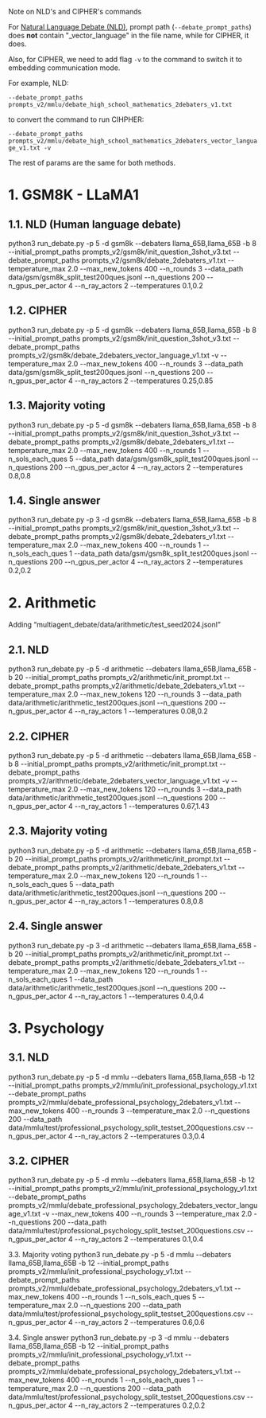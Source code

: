 Note on NLD's and CIPHER's commands

For [Natural Language Debate (NLD)](https://arxiv.org/abs/2305.14325), prompt path (`--debate_prompt_paths`) does **not** contain "_vector_language" in the file name, while for CIPHER, it does. 

Also, for CIPHER, we need to add flag `-v` to the command to switch it to embedding communication mode.

For example, NLD:

`--debate_prompt_paths prompts_v2/mmlu/debate_high_school_mathematics_2debaters_v1.txt` 

to convert the command to run CIHPHER:

`--debate_prompt_paths prompts_v2/mmlu/debate_high_school_mathematics_2debaters_vector_language_v1.txt -v`

The rest of params are the same for both methods.



# 1. GSM8K - LLaMA1
## 1.1. NLD (Human language debate)
python3 run_debate.py -p 5 -d gsm8k  --debaters llama_65B,llama_65B -b 8 --initial_prompt_paths prompts_v2/gsm8k/init_question_3shot_v3.txt --debate_prompt_paths prompts_v2/gsm8k/debate_2debaters_v1.txt --temperature_max 2.0 --max_new_tokens 400 --n_rounds 3 --data_path data/gsm/gsm8k_split_test200ques.jsonl --n_questions 200 --n_gpus_per_actor 4 --n_ray_actors 2 --temperatures 0.1,0.2


## 1.2. CIPHER 

python3 run_debate.py -p 5 -d gsm8k --debaters llama_65B,llama_65B -b 8 --initial_prompt_paths prompts_v2/gsm8k/init_question_3shot_v3.txt --debate_prompt_paths prompts_v2/gsm8k/debate_2debaters_vector_language_v1.txt -v --temperature_max 2.0 --max_new_tokens 400 --n_rounds 3 --data_path data/gsm/gsm8k_split_test200ques.jsonl --n_questions 200 --n_gpus_per_actor 4 --n_ray_actors 2 --temperatures 0.25,0.85

## 1.3. Majority voting
python3 run_debate.py -p 5 -d gsm8k --debaters llama_65B,llama_65B -b 8 --initial_prompt_paths prompts_v2/gsm8k/init_question_3shot_v3.txt --debate_prompt_paths prompts_v2/gsm8k/debate_2debaters_v1.txt --temperature_max 2.0 --max_new_tokens 400 --n_rounds 1 --n_sols_each_ques 5 --data_path data/gsm/gsm8k_split_test200ques.jsonl --n_questions 200 --n_gpus_per_actor 4 --n_ray_actors 2 --temperatures 0.8,0.8

## 1.4. Single answer
python3 run_debate.py -p 3 -d gsm8k --debaters llama_65B,llama_65B -b 8 --initial_prompt_paths prompts_v2/gsm8k/init_question_3shot_v3.txt --debate_prompt_paths prompts_v2/gsm8k/debate_2debaters_v1.txt --temperature_max 2.0 --max_new_tokens 400 --n_rounds 1 --n_sols_each_ques 1 --data_path data/gsm/gsm8k_split_test200ques.jsonl --n_questions 200 --n_gpus_per_actor 4 --n_ray_actors 2 --temperatures 0.2,0.2

# 2. Arithmetic
Adding “multiagent_debate/data/arithmetic/test_seed2024.jsonl”

## 2.1. NLD
python3 run_debate.py -p 5 -d arithmetic --debaters llama_65B,llama_65B -b 20 --initial_prompt_paths prompts_v2/arithmetic/init_prompt.txt --debate_prompt_paths prompts_v2/arithmetic/debate_2debaters_v1.txt --temperature_max 2.0 --max_new_tokens 120 --n_rounds 3 --data_path data/arithmetic/arithmetic_test200ques.jsonl --n_questions 200 --n_gpus_per_actor 4 --n_ray_actors 1 --temperatures 0.08,0.2


## 2.2. CIPHER

python3 run_debate.py -p 5 -d arithmetic --debaters llama_65B,llama_65B -b 8 --initial_prompt_paths prompts_v2/arithmetic/init_prompt.txt --debate_prompt_paths prompts_v2/arithmetic/debate_2debaters_vector_language_v1.txt -v --temperature_max 2.0 --max_new_tokens 120 --n_rounds 3 --data_path data/arithmetic/arithmetic_test200ques.jsonl --n_questions 200 --n_gpus_per_actor 4 --n_ray_actors 1 --temperatures 0.67,1.43

## 2.3. Majority voting
python3 run_debate.py -p 5 -d arithmetic --debaters llama_65B,llama_65B -b 20 --initial_prompt_paths prompts_v2/arithmetic/init_prompt.txt --debate_prompt_paths prompts_v2/arithmetic/debate_2debaters_v1.txt --temperature_max 2.0 --max_new_tokens 120 --n_rounds 1 --n_sols_each_ques 5 --data_path data/arithmetic/arithmetic_test200ques.jsonl --n_questions 200 --n_gpus_per_actor 4 --n_ray_actors 1 --temperatures 0.8,0.8


## 2.4. Single answer
python3 run_debate.py -p 3 -d arithmetic --debaters llama_65B,llama_65B -b 20 --initial_prompt_paths prompts_v2/arithmetic/init_prompt.txt --debate_prompt_paths prompts_v2/arithmetic/debate_2debaters_v1.txt --temperature_max 2.0 --max_new_tokens 120 --n_rounds 1 --n_sols_each_ques 1 --data_path data/arithmetic/arithmetic_test200ques.jsonl --n_questions 200 --n_gpus_per_actor 4 --n_ray_actors 1 --temperatures 0.4,0.4

# 3. Psychology 
## 3.1. NLD

python3 run_debate.py -p 5 -d mmlu --debaters llama_65B,llama_65B -b 12 --initial_prompt_paths prompts_v2/mmlu/init_professional_psychology_v1.txt --debate_prompt_paths prompts_v2/mmlu/debate_professional_psychology_2debaters_v1.txt --max_new_tokens 400 --n_rounds 3 --temperature_max 2.0 --n_questions 200 --data_path data/mmlu/test/professional_psychology_split_testset_200questions.csv --n_gpus_per_actor 4 --n_ray_actors 2 --temperatures 0.3,0.4

## 3.2. CIPHER

python3 run_debate.py -p 5 -d mmlu --debaters llama_65B,llama_65B -b 12 --initial_prompt_paths prompts_v2/mmlu/init_professional_psychology_v1.txt --debate_prompt_paths prompts_v2/mmlu/debate_professional_psychology_2debaters_vector_language_v1.txt -v --max_new_tokens 400 --n_rounds 3 --temperature_max 2.0 --n_questions 200 --data_path data/mmlu/test/professional_psychology_split_testset_200questions.csv --n_gpus_per_actor 4 --n_ray_actors 2 --temperatures 0.1,0.4

3.3. Majority voting
python3 run_debate.py -p 5 -d mmlu --debaters llama_65B,llama_65B -b 12 --initial_prompt_paths prompts_v2/mmlu/init_professional_psychology_v1.txt --debate_prompt_paths prompts_v2/mmlu/debate_professional_psychology_2debaters_v1.txt --max_new_tokens 400 --n_rounds 1 --n_sols_each_ques 5 --temperature_max 2.0 --n_questions 200 --data_path data/mmlu/test/professional_psychology_split_testset_200questions.csv --n_gpus_per_actor 4 --n_ray_actors 2 --temperatures 0.6,0.6

3.4. Single answer
python3 run_debate.py -p 3 -d mmlu --debaters llama_65B,llama_65B -b 12 --initial_prompt_paths prompts_v2/mmlu/init_professional_psychology_v1.txt --debate_prompt_paths prompts_v2/mmlu/debate_professional_psychology_2debaters_v1.txt --max_new_tokens 400 --n_rounds 1 --n_sols_each_ques 1 --temperature_max 2.0 --n_questions 200 --data_path data/mmlu/test/professional_psychology_split_testset_200questions.csv --n_gpus_per_actor 4 --n_ray_actors 2 --temperatures 0.2,0.2
